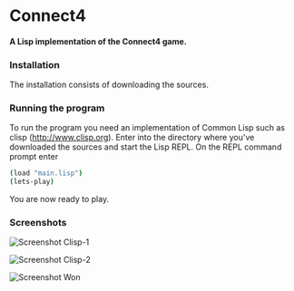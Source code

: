# Connect4
#### A Lisp implementation of the Connect4 game.

### Installation

The installation consists of downloading the sources.

### Running the program

To run the program you need an implementation of Common Lisp such as clisp (http://www.clisp.org).
Enter into the directory where you've downloaded the sources and start the Lisp REPL. 
On the REPL command prompt enter

```bash
(load "main.lisp")
(lets-play)
```
You are now ready to play.

### Screenshots

![Screenshot Clisp-1](https://raw.github.com/frechmatz/connect4/master/doc/clisp1.png?raw=true)

![Screenshot Clisp-2](https://raw.github.com/frechmatz/connect4/master/doc/clisp2.png?raw=true)

![Screenshot Won](https://raw.github.com/frechmatz/connect4/master/doc/computerwon.png?raw=true)

